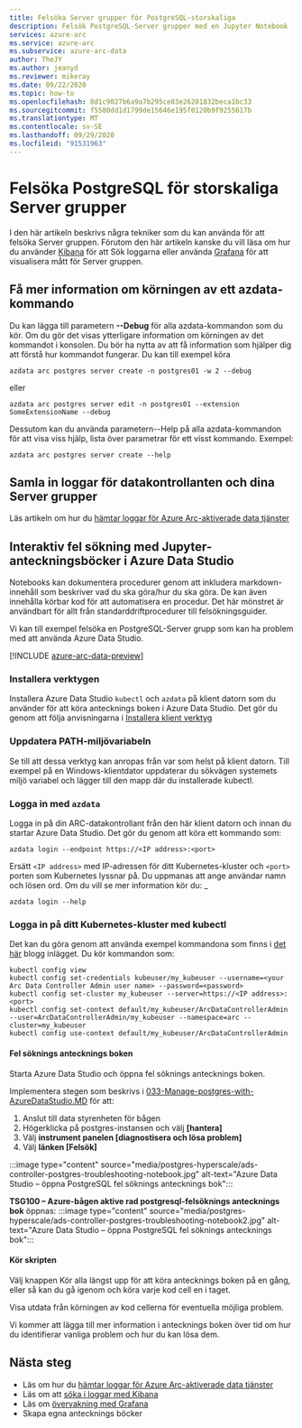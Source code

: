 ```yaml
---
title: Felsöka Server grupper för PostgreSQL-storskaliga
description: Felsök PostgreSQL-Server grupper med en Jupyter Notebook
services: azure-arc
ms.service: azure-arc
ms.subservice: azure-arc-data
author: TheJY
ms.author: jeanyd
ms.reviewer: mikeray
ms.date: 09/22/2020
ms.topic: how-to
ms.openlocfilehash: 8d1c9027b6a9a7b295ce83e26281832beca1bc33
ms.sourcegitcommit: f5580dd1d1799de15646e195f0120b9f9255617b
ms.translationtype: MT
ms.contentlocale: sv-SE
ms.lasthandoff: 09/29/2020
ms.locfileid: "91531963"
---
```

# <a name="troubleshooting-postgresql-hyperscale-server-groups"></a>Felsöka PostgreSQL för storskaliga Server grupper
I den här artikeln beskrivs några tekniker som du kan använda för att felsöka Server gruppen. Förutom den här artikeln kanske du vill läsa om hur du använder [Kibana](monitor-grafana-kibana.md) för att Sök loggarna eller använda [Grafana](monitor-grafana-kibana.md) för att visualisera mått för Server gruppen. 

## <a name="getting-more-details-about-the-execution-of-an-azdata-command"></a>Få mer information om körningen av ett azdata-kommando
Du kan lägga till parametern **--Debug** för alla azdata-kommandon som du kör. Om du gör det visas ytterligare information om körningen av det kommandot i konsolen. Du bör ha nytta av att få information som hjälper dig att förstå hur kommandot fungerar.
Du kan till exempel köra
```console
azdata arc postgres server create -n postgres01 -w 2 --debug
```

eller
```console
azdata arc postgres server edit -n postgres01 --extension SomeExtensionName --debug
```

Dessutom kan du använda parametern--Help på alla azdata-kommandon för att visa viss hjälp, lista över parametrar för ett visst kommando. Exempel:
```console
azdata arc postgres server create --help
```


## <a name="collecting-logs-of-the-data-controller-and-your-server-groups"></a>Samla in loggar för datakontrollanten och dina Server grupper
Läs artikeln om hur du [hämtar loggar för Azure Arc-aktiverade data tjänster](troubleshooting-get-logs.md)



## <a name="interactive-troubleshooting-with-jupyter-notebooks-in-azure-data-studio"></a>Interaktiv fel sökning med Jupyter-anteckningsböcker i Azure Data Studio
Notebooks kan dokumentera procedurer genom att inkludera markdown-innehåll som beskriver vad du ska göra/hur du ska göra. De kan även innehålla körbar kod för att automatisera en procedur.  Det här mönstret är användbart för allt från standarddriftprocedurer till felsökningsguider.

Vi kan till exempel felsöka en PostgreSQL-Server grupp som kan ha problem med att använda Azure Data Studio.

[!INCLUDE [azure-arc-data-preview](../../../includes/azure-arc-data-preview.md)]

### <a name="install-tools"></a>Installera verktygen

Installera Azure Data Studio `kubectl` och `azdata` på klient datorn som du använder för att köra antecknings boken i Azure Data Studio. Det gör du genom att följa anvisningarna i [Installera klient verktyg](install-client-tools.md)

### <a name="update-the-path-environment-variable"></a>Uppdatera PATH-miljövariabeln

Se till att dessa verktyg kan anropas från var som helst på klient datorn. Till exempel på en Windows-klientdator uppdaterar du sökvägen systemets miljö variabel och lägger till den mapp där du installerade kubectl.

### <a name="sign-in-with-azdata"></a>Logga in med `azdata`

Logga in på din ARC-datakontrollant från den här klient datorn och innan du startar Azure Data Studio. Det gör du genom att köra ett kommando som:

```console
azdata login --endpoint https://<IP address>:<port>
```

Ersätt `<IP address>` med IP-adressen för ditt Kubernetes-kluster och `<port>` porten som Kubernetes lyssnar på. Du uppmanas att ange användar namn och lösen ord. Om du vill se mer information kör du: _

```console
azdata login --help
```

### <a name="log-into-your-kubernetes-cluster-with-kubectl"></a>Logga in på ditt Kubernetes-kluster med kubectl

Det kan du göra genom att använda exempel kommandona som finns i [det här](https://blog.christianposta.com/kubernetes/logging-into-a-kubernetes-cluster-with-kubectl/) blogg inlägget.
Du kör kommandon som:

```console
kubectl config view
kubectl config set-credentials kubeuser/my_kubeuser --username=<your Arc Data Controller Admin user name> --password=<password>
kubectl config set-cluster my_kubeuser --server=https://<IP address>:<port>
kubectl config set-context default/my_kubeuser/ArcDataControllerAdmin --user=ArcDataControllerAdmin/my_kubeuser --namespace=arc --cluster=my_kubeuser
kubectl config use-context default/my_kubeuser/ArcDataControllerAdmin
```

#### <a name="the-troubleshooting-notebook"></a>Fel söknings antecknings boken

Starta Azure Data Studio och öppna fel söknings antecknings boken. 

Implementera stegen som beskrivs i  [033-Manage-postgres-with-AzureDataStudio.MD](manage-postgresql-hyperscale-server-group-with-azure-data-studio.md) för att:

1. Anslut till data styrenheten för bågen
2. Högerklicka på postgres-instansen och välj **[hantera]**
3. Välj **instrument panelen [diagnostisera och lösa problem]**
4. Välj **länken [Felsök]**

:::image type="content" source="media/postgres-hyperscale/ads-controller-postgres-troubleshooting-notebook.jpg" alt-text="Azure Data Studio – öppna PostgreSQL fel söknings antecknings bok":::

**TSG100 – Azure-bågen aktive rad postgresql-felsöknings antecknings bok** öppnas: :::image type="content" source="media/postgres-hyperscale/ads-controller-postgres-troubleshooting-notebook2.jpg" alt-text="Azure Data Studio – öppna PostgreSQL fel söknings antecknings bok":::

#### <a name="run-the-scripts"></a>Kör skripten
Välj knappen Kör alla längst upp för att köra antecknings boken på en gång, eller så kan du gå igenom och köra varje kod cell en i taget.

Visa utdata från körningen av kod cellerna för eventuella möjliga problem.

Vi kommer att lägga till mer information i antecknings boken över tid om hur du identifierar vanliga problem och hur du kan lösa dem.

## <a name="next-step"></a>Nästa steg
- Läs om hur du [hämtar loggar för Azure Arc-aktiverade data tjänster](troubleshooting-get-logs.md)
- Läs om att [söka i loggar med Kibana](monitor-grafana-kibana.md)
- Läs om [övervakning med Grafana](monitor-grafana-kibana.md)
- Skapa egna antecknings böcker

